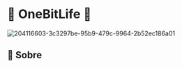 # 🤖 OneBitLife 🤖

![204116603-3c3297be-95b9-479c-9964-2b52ec186a01](https://user-images.githubusercontent.com/98343640/206881412-328cde29-59fa-4d75-a4d8-0c1390c9c13c.png)


## :page_with_curl: Sobre

